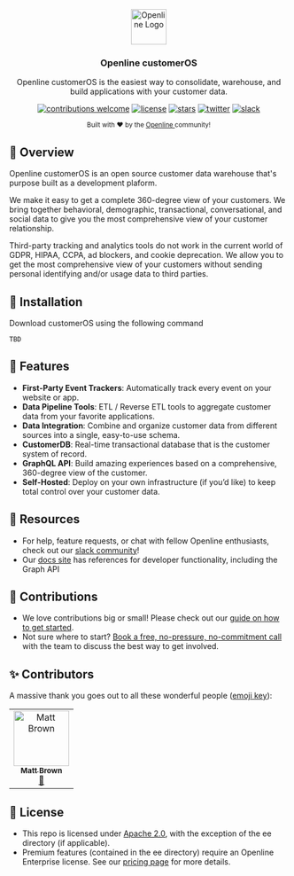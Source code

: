 <div align="center">
  <a href="https://openline.ai">
    <img
      src="https://www.openline.ai/TeamHero.svg"
      alt="Openline Logo"
      height="64"
    />
  </a>
  <br />
  <p>
    <h3>
      <b>
        Openline customerOS
      </b>
    </h3>
  </p>
  <p>
    Openline customerOS is the easiest way to consolidate, warehouse, and build applications with your customer data.
  </p>
  <p>

[![contributions welcome](https://img.shields.io/badge/contributions-welcome-brightgreen?logo=github)][customerOS-repo] 
[![license](https://img.shields.io/badge/license-Apache%202-blue)][apache2] 
[![stars](https://img.shields.io/github/stars/openline-ai/openline-customer-os?style=social)][customerOS-repo] 
[![twitter](https://img.shields.io/twitter/follow/openlineAI?style=social)][twitter] 
[![slack](https://img.shields.io/badge/slack-community-blueviolet.svg?logo=slack)][slack]

  </p>
  <p>
    <sub>
      Built with ❤︎ by the
      <a href="https://openline.ai">
        Openline
      </a>
      community!
    </sub>
  </p>
</div>


## 👋 Overview
Openline customerOS is an open source customer data warehouse that's purpose built as a development plaform.  

We make it easy to get a complete 360-degree view of your customers.  We bring together behavioral, demographic, transactional, conversational, and social data to give you the most comprehensive view of your customer relationship.  

Third-party tracking and analytics tools do not work in the current world of GDPR, HIPAA, CCPA, ad blockers, and cookie deprecation.  We allow you to get the most comprehensive view of your customers without sending personal identifying and/or usage data to third parties.

## 🚀 Installation
Download customerOS using the following command

```
TBD
```

## 🙌 Features

- **First-Party Event Trackers**:  Automatically track every event on your website or app.
- **Data Pipeline Tools**:  ETL / Reverse ETL tools to aggregate customer data from your favorite applications.
- **Data Integration**:  Combine and organize customer data from different sources into a single, easy-to-use schema.
- **CustomerDB**:  Real-time transactional database that is the customer system of record.
- **GraphQL API**:  Build amazing experiences based on a comprehensive, 360-degree view of the customer.
- **Self-Hosted**:  Deploy on your own infrastructure (if you’d like) to keep total control over your customer data.

## 🤝 Resources

- For help, feature requests, or chat with fellow Openline enthusiasts, check out our [slack community][slack]!
- Our [docs site][docs] has references for developer functionality, including the Graph API

## 💪 Contributions

- We love contributions big or small!  Please check out our [guide on how to get started][contributions].
- Not sure where to start?  [Book a free, no-pressure, no-commitment call][call] with the team to discuss the best way to get involved.

## ✨ Contributors

A massive thank you goes out to all these wonderful people ([emoji key][emoji]):

<!-- ALL-CONTRIBUTORS-LIST:START - Do not remove or modify this section -->
<!-- prettier-ignore-start -->
<!-- markdownlint-disable -->
<table>
  <tbody>
    <tr>
      <td align="center"><a href="https://github.com/mattbr0wn"><img src="https://avatars.githubusercontent.com/u/113338429?v=4?s=100" width="100px;" alt="Matt Brown"/><br /><sub><b>Matt Brown</b></sub></a><br /><a href="https://github.com/openline-ai/openline-customer-os/commits?author=mattbr0wn" title="Documentation">📖</a></td>
    </tr>
  </tbody>
</table>

<!-- markdownlint-restore -->
<!-- prettier-ignore-end -->

<!-- ALL-CONTRIBUTORS-LIST:END -->

## 🪪 License

- This repo is licensed under [Apache 2.0][apache2], with the exception of the ee directory (if applicable).
- Premium features (contained in the ee directory) require an Openline Enterprise license.  See our [pricing page][pricing] for more details.


[apache2]: https://www.apache.org/licenses/LICENSE-2.0
[call]: https://meetings-eu1.hubspot.com/matt2/customer-demos
[careers]: https://openline.ai
[contributions]: https://github.com/openline-ai/community/blob/main/README.md
[customerOS-repo]: https://github.com/openline-ai/openline-customer-os/
[docs]: https://openline.ai
[emoji]: https://allcontributors.org/docs/en/emoji-key
[pricing]: https://openline.ai/pricing
[slack]: https://join.slack.com/t/openline-ai/shared_invite/zt-1i6umaw6c-aaap4VwvGHeoJ1zz~ngCKQ
[twitter]: https://twitter.com/OpenlineAI
